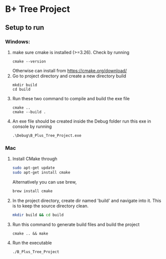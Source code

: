# B+ Tree Project

## Setup to run

### Windows:

1. make sure cmake is installed (>=3.26). Check by running
   ```
   cmake --version
   ```
   Otherwise can install from https://cmake.org/download/
2. Go to project directory and create a new directory build
   ```
   mkdir build
   cd build
   ```
3. Run these two command to compile and build the exe file
   ```
   cmake ..
   cmake --build .
   ```
4. An exe file should be created inside the Debug folder run this exe in console by running
   ```
   .\Debug\B_Plus_Tree_Project.exe
   ```

### Mac

1. Install CMake through
   ```bash
   sudo apt-get update
   sudo apt-get install cmake
   ```
   Alternatively you can use brew,
   ```bash
   brew install cmake
   ```
2. In the project directory, create dir named 'build' and navigate into it. This is to keep the source directory clean.
   ```bash
   mkdir build && cd build
   ```
3. Run this command to generate build files and build the project
   ```
   cmake .. && make
   ```
4. Run the executable
   ```bash
   ./B_Plus_Tree_Project
   ```
